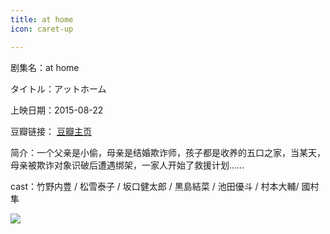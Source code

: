 ```yaml
---
title: at home
icon: caret-up

---
```


剧集名：at home

タイトル：アットホーム

上映日期：2015-08-22

豆瓣链接： [豆瓣主页](https://movie.douban.com/subject/25894486/)

简介：一个父亲是小偷，母亲是结婚欺诈师，孩子都是收养的五口之家，当某天，母亲被欺诈对象识破后遭遇绑架，一家人开始了救援计划…… ​​​

cast：竹野内豊 / 松雪泰子 / 坂口健太郎 / 黒島結菜 / 池田優斗 / 村本大輔/ 國村隼

![](https://listpic.tsgsanjiao.com/movie/2015/2015athome.jpg)